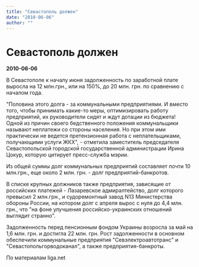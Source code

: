 ```yaml
---
title: "Севастополь должен"
date: "2010-06-06"
author: ""
---
```


# Севастополь должен

**2010-06-06** 

В Севастополе к началу июня задолженность по заработной плате выросла на 12 млн.грн., или на 150%, до 20 млн. грн. по сравнению с началом года.

"Половина этого долга - за коммунальными предприятиями. И вместо того, чтобы принимать какие-то меры, оптимизировать работу предприятий, их руководители сидят и ждут дотации из бюджета! Одной из причин своего бедственного положения коммунальщики называют неплатежи со стороны населения. Но при этом ими практически не ведется претензионная работа с неплательщиками, получающими услуги ЖКХ", - отметила заместитель председателя Севастопольской городской государственной администрации Ирина Цокур, которую цитирует пресс-служба мэрии.

Из общей суммы долг коммунальных предприятий составляет почти 10 млн.грн., еще около 2 млн. грн. - долг предприятий-банкротов.

В списке крупных должников также предприятия, зависящие от российских платежей - Лазаревское адмиралтейство, долг которого превысил 2 млн.грн., и судоремонтный завод N13 Министерства обороны России, на котором долг с апреля вырос с нуля до 4,4 млн. грн., что "на фоне улучшения российско-украинских отношений выглядит странно".

Задолженность перед пенсионным фондом Украины возросла за май на 1,6 млн. грн. и достигла 22 млн. грн. Рост задолженности в основном обеспечили коммунальные предприятия "Севэлектроавтотранс" и "Севастопольгорводоканал", а также предприятия-банкроты.

По материалам liga.net